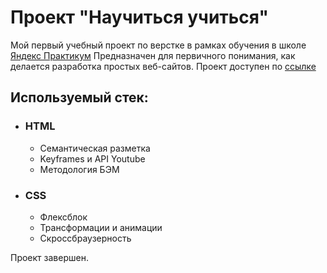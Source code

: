 # Проект "Научиться учиться"

Мой первый учебный проект по верстке в рамках обучения в школе [Яндекс Практикум](https://practicum.yandex.ru/)
Предназначен для первичного понимания, как делается разработка простых веб-сайтов.
Проект доступен по [ссылке](https://mickkrishtopa.github.io/how-to-learn/)

## Используемый стек:
* ### HTML
  - Семантическая разметка
  - Keyframes и API Youtube
  - Методология БЭМ
* ### CSS
  - Флексблок 
  - Трансформации и анимации
  - Скроссбраузерность

Проект завершен.

